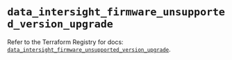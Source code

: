 # `data_intersight_firmware_unsupported_version_upgrade`

Refer to the Terraform Registry for docs: [`data_intersight_firmware_unsupported_version_upgrade`](https://registry.terraform.io/providers/ciscodevnet/intersight/1.0.71/docs/data-sources/firmware_unsupported_version_upgrade).
